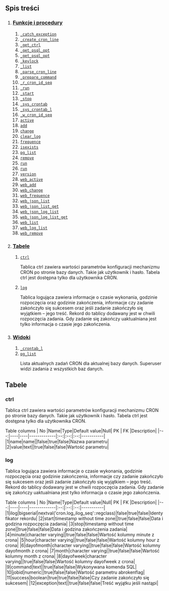 ## Spis treści

1. ### [Funkcje i procedury](#routines)
	1. [`_catch_exception`](#_catch_exception)
	2. [`_create_cron_line`](#_create_cron_line)
	3. [`_get_ctrl`](#_get_ctrl)
	4. [`_get_psql_opt`](#_get_psql_opt)
	5. [`_get_psql_opt`](#_get_psql_opt)
	6. [`_keylock`](#_keylock)
	7. [`_list`](#_list)
	8. [`_parse_cron_line`](#_parse_cron_line)
	9. [`_prepare_command`](#_prepare_command)
	10. [`_r_cron_id_seq`](#_r_cron_id_seq)
	11. [`_run`](#_run)
	12. [`_start`](#_start)
	13. [`_stop`](#_stop)
	14. [`_sys_crontab`](#_sys_crontab)
	15. [`_sys_crontab_l`](#_sys_crontab_l)
	16. [`_w_cron_id_seq`](#_w_cron_id_seq)
	17. [`active`](#active)
	18. [`add`](#add)
	19. [`change`](#change)
	20. [`clear_log`](#clear_log)
	21. [`frequence`](#frequence)
	22. [`isexists`](#isexists)
	23. [`pg_list`](#pg_list)
	24. [`remove`](#remove)
	25. [`run`](#run)
	26. [`run`](#run)
	27. [`version`](#version)
	28. [`web_active`](#web_active)
	29. [`web_add`](#web_add)
	30. [`web_change`](#web_change)
	31. [`web_frequence`](#web_frequence)
	32. [`web_json_list`](#web_json_list)
	33. [`web_json_list_get`](#web_json_list_get)
	34. [`web_json_log_list`](#web_json_log_list)
	35. [`web_json_log_list_get`](#web_json_log_list_get)
	36. [`web_list`](#web_list)
	37. [`web_log_list`](#web_log_list)
	38. [`web_remove`](#web_remove)
2. ### [Tabele](#tables)
	1. [`ctrl`](#ctrl) <p>Tablica ctrl zawiera wartości parametrów konfiguracji mechanizmu CRON po stronie bazy danych. Takie jak użytkownik i hasło. Tabela ctrl jest dostępna tylko dla użytkownika CRON.</p>
	2. [`log`](#log) <p>Tablica logująca zawiera informacje o czasie wykonania, godzinie rozpoczęcia oraz godzinie zakończenia, informacje czy zadanie zakończyło się sukcesem oraz jeśli zadanie zakończyło się wyjątkiem – jego treść. Rekord do tablicy dodawany jest w chwili rozpoczęcia zadania. Gdy zadanie się zakończy uaktualniana jest tylko informacja o czasie jego zakończenia. </p>
3. ### [Widoki](#views)
	1. [`_crontab_l`](#_crontab_l)
	2. [`pg_list`](#pg_list) <p>Lista aktualnych zadań CRON dla aktualnej bazy danych.
Superuser widzi zadania z wszystkich baz danych.</p>

<a name="tables"></a>

## Tabele

<a name="ctrl"></a>

### ctrl

Tablica ctrl zawiera wartości parametrów konfiguracji mechanizmu CRON po stronie bazy danych. Takie jak użytkownik i hasło. Tabela ctrl jest dostępna tylko dla użytkownika CRON.

Table columns
| No |Name|Type|Default value|Null| PK | FK |Description|
|---:|----|----|-------------|:--:|:--:|:--:|-----------|
|1|name|name||false|true|false|Nazwa parametru|
|2|value|text||true|false|false|Wartość parametru|

<a name="log"></a>

### log

Tablica logująca zawiera informacje o czasie wykonania, godzinie rozpoczęcia oraz godzinie zakończenia, informacje czy zadanie zakończyło się sukcesem oraz jeśli zadanie zakończyło się wyjątkiem – jego treść. Rekord do tablicy dodawany jest w chwili rozpoczęcia zadania. Gdy zadanie się zakończy uaktualniana jest tylko informacja o czasie jego zakończenia. 

Table columns
| No |Name|Type|Default value|Null| PK | FK |Description|
|---:|----|----|-------------|:--:|:--:|:--:|-----------|
|1|ilog|bigserial|nextval('cron.log_ilog_seq'::regclass)|false|true|false|Identyfikator rekordu|
|2|start|timestamp without time zone||true|false|false|Data i godzina rozpoczęcia zadania|
|3|stop|timestamp without time zone||true|false|false|Data i godzina zakończenia zadania|
|4|minute|character varying||true|false|false|Wartość kolumny minute z crona|
|5|hour|character varying||true|false|false|Wartość kolumny hour z crona|
|6|dayofmonth|character varying||true|false|false|Wartość kolumny dayofmonth z crona|
|7|month|character varying||true|false|false|Wartość kolumny month z crona|
|8|dayofweek|character varying||true|false|false|Wartość kolumny dayofweek z crona|
|9|command|text||true|false|false|Wykonywana komenda SQL|
|10|jobid|numeric||true|false|false|Wartość parametru abrokenflag|
|11|success|boolean|true|true|false|false|Czy zadanie zakończyło się sukcesem|
|12|exception|text||true|false|false|Treść wyjątku jeśli nastąpi|

